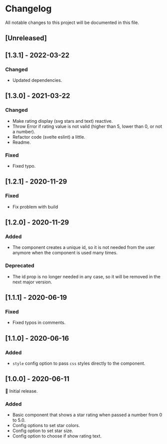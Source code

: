 # Changelog

All notable changes to this project will be documented in this file.

## [Unreleased]

## [1.3.1] - 2022-03-22

### Changed

- Updated dependencies.

## [1.3.0] - 2021-03-22

### Changed

- Make rating display (svg stars and text) reactive.
- Throw Error if rating value is not valid (higher than 5, lower than 0, or not a number).
- Refactor code (svelte eslint) a little.
- Readme.

### Fixed

- Fixed typo.

## [1.2.1] - 2020-11-29

### Fixed

- Fix problem with build

## [1.2.0] - 2020-11-29

### Added

- The component creates a unique id, so it is not needed from the user anymore when the component is used many times.

### Deprecated

- The id prop is no longer needed in any case, so it will be removed in the next major version.

## [1.1.1] - 2020-06-19

### Fixed

- Fixed typos in comments.

## [1.1.0] - 2020-06-16

### Added

- `style` config option to pass `css` styles directly to the component.

## [1.0.0] - 2020-06-11

🎊 Initial release.

### Added

- Basic component that shows a star rating when passed a number from 0 to 5.0.
- Config options to set star colors.
- Config option to set star size.
- Config option to choose if show rating text.
